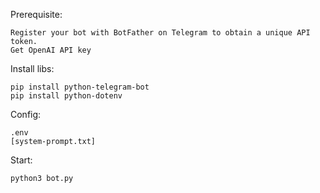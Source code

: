 Prerequisite:

    Register your bot with BotFather on Telegram to obtain a unique API token.
    Get OpenAI API key

Install libs:

    pip install python-telegram-bot
    pip install python-dotenv

Config:

    .env
    [system-prompt.txt]

Start:

    python3 bot.py
